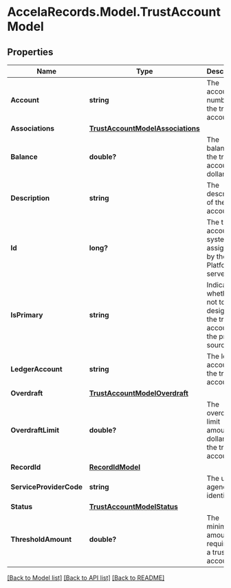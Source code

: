 # AccelaRecords.Model.TrustAccountModel
## Properties

Name | Type | Description | Notes
------------ | ------------- | ------------- | -------------
**Account** | **string** | The account ID number for the trust account. | [optional] 
**Associations** | [**TrustAccountModelAssociations**](TrustAccountModelAssociations.md) |  | [optional] 
**Balance** | **double?** | The balance of the trust account in dollars. | [optional] 
**Description** | **string** | The description of the trust account. | [optional] 
**Id** | **long?** | The trust account system id assigned by the Civic Platform server. | [optional] 
**IsPrimary** | **string** | Indicates whether or not to designate the trust account as the primary source. | [optional] 
**LedgerAccount** | **string** | The ledger account of the trust account. | [optional] 
**Overdraft** | [**TrustAccountModelOverdraft**](TrustAccountModelOverdraft.md) |  | [optional] 
**OverdraftLimit** | **double?** | The overdraft limit amount, in dollars, for the trust account. | [optional] 
**RecordId** | [**RecordIdModel**](RecordIdModel.md) |  | [optional] 
**ServiceProviderCode** | **string** | The unique agency identifier. | [optional] 
**Status** | [**TrustAccountModelStatus**](TrustAccountModelStatus.md) |  | [optional] 
**ThresholdAmount** | **double?** | The minimum amount required in a trust account. | [optional] 

[[Back to Model list]](../README.md#documentation-for-models) [[Back to API list]](../README.md#documentation-for-api-endpoints) [[Back to README]](../README.md)


